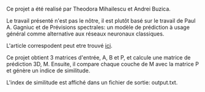 Ce projet a été realisé par Theodora Mihailescu et Andrei Buzica.

Le travail présenté n'est pas le nôtre, il est plutôt basé sur le travail de Paul A. Gagniuc et de Prévisions spectrales: un modèle de prédiction à usage général comme alternative aux réseaux neuronaux classiques.

L'article correspodent peut etre trouvé [ici](https://aip.scitation.org/doi/full/10.1063/1.5120818).

Ce projet obtient 3 matrices d'entrée, A, B et P, et calcule une matrice de prédiction 3D, M. Ensuite, il compare chaque couche de M avec la matrice P et génère un indice de similitude.

L'index de similitude est affiché dans un fichier de sortie: output.txt.